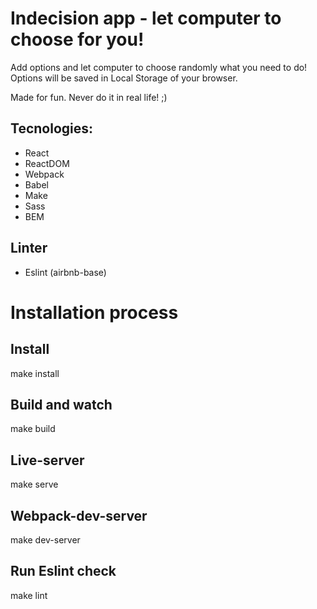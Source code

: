# Indecision app - let computer to choose for you!

Add options and let computer to choose randomly what you need to do!
Options will be saved in Local Storage of your browser.

Made for fun. Never do it in real life! ;)

## Tecnologies:
* React
* ReactDOM
* Webpack
* Babel
* Make
* Sass
* BEM

## Linter
* Eslint (airbnb-base)

# Installation process
## Install
make install

## Build and watch
make build

## Live-server
make serve

## Webpack-dev-server
make dev-server

## Run Eslint check
make lint